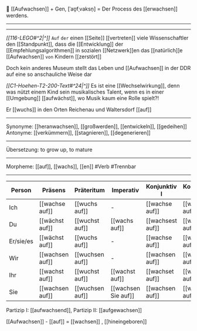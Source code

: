🌱 [[Aufwachsen]] + Gen, [ˈaʊ̯fˌvaksn̩] = Der Process des [[erwachsen]] werdens.  

---
---

*[[116-LEGO#^2|^]]* `Auf` `der` einen [[Seite]] [[vertreten]] viele Wissenschaftler den [[Standpunkt]], dass die [[Entwicklung]] der [[Empfehlungsalgorithmen]] in sozialen [[Netzwerk]]en das [[natürlich]]e [[Aufwachsen]] `von` Kindern [[zerstört]]


Doch kein anderes Museum stellt das Leben und [[Aufwachsen]] in der DDR auf eine so anschauliche Weise dar

_[[C1-Hoehen-T2-200-Text#^24|^]]_ Es ist eine [[Wechselwirkung]], denn was nützt einem Kind sein musikalisches Talent, wenn es in einer [[Umgebung]] [[aufwächst]], wo Musik kaum eine Rolle spielt?!

Er [[wuchs]] in den Orten Reichenau und Waltersdorf [[auf]]

---

Synonyme: [[heranwachsen]], [[großwerden]], [[entwickeln]], [[gedeihen]]
Antonyme: [[verkümmern]], [[stagnieren]], [[degenerieren]]

---

Übersetzung: to grow up, to mature

---

Morpheme: [[auf]], [[wachs]], [[en]]
#Verb #Trennbar

---

| Person    | Präsens         | Präteritum      | Imperativ           | Konjunktiv I     | Konjunktiv II    |
| --------- | --------------- | --------------- | ------------------- | ---------------- | ---------------- |
| Ich       | [[wachse auf]]  | [[wuchs auf]]   | -                   | [[wachse auf]]   | [[wüchse auf]]   |
| Du        | [[wächst auf]]  | [[wuchst auf]]  | [[wachs auf]]       | [[wachsest auf]] | [[wüchsest auf]] |
| Er/sie/es | [[wächst auf]]  | [[wuchs auf]]   | -                   | [[wachse auf]]   | [[wüchse auf]]   |
| Wir       | [[wachsen auf]] | [[wuchsen auf]] | -                   | [[wachsen auf]]  | [[wüchsen auf]]  |
| Ihr       | [[wachst auf]]  | [[wuchst auf]]  | [[wachst auf]]      | [[wachset auf]]  | [[wüchset auf]]  |
| Sie       | [[wachsen auf]] | [[wuchsen auf]] | [[wachsen Sie auf]] | [[wachsen auf]]  | [[wüchsen auf]]  |

Partizip I: [[aufwachsend]], Partizip II: [[aufgewachsen]]

[[Aufwachsen]] - [[auf]] = [[wachsen]]
, [[hineingeboren]]
